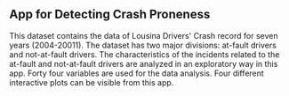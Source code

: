 ## App for Detecting Crash Proneness

This dataset contains the data of Lousina Drivers' Crash record for seven years
(2004-20011). The dataset has two major divisions: at-fault drivers and not-at-fault 
drivers. The characteristics of the incidents related to the at-fault and not-at-fault drivers
are analyzed in an exploratory way in this app. Forty four variables are used for the data analysis.
Four different interactive plots can be visible from this app.

